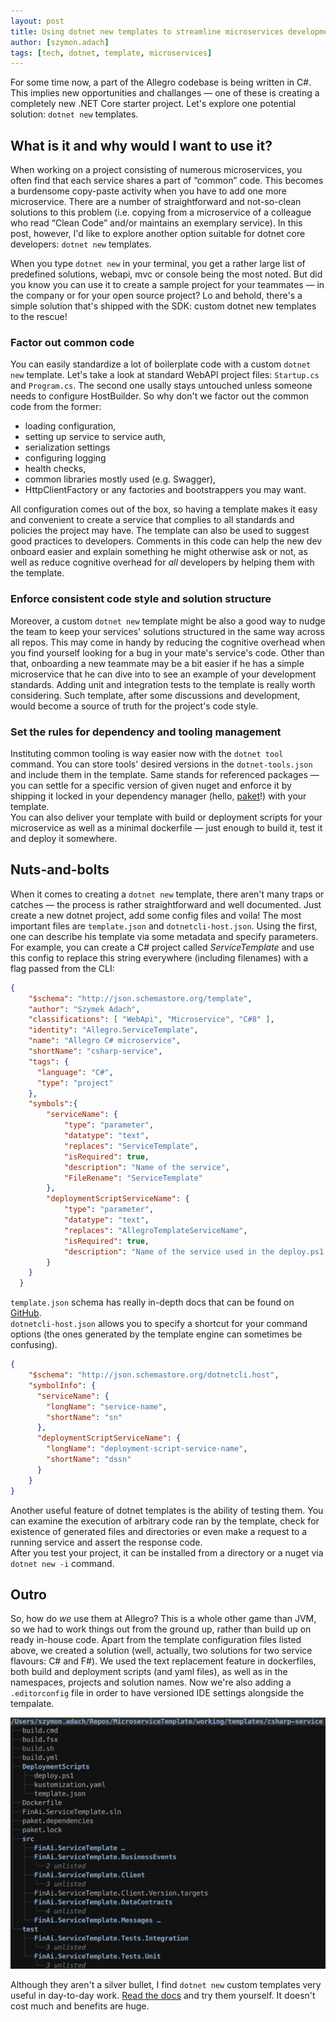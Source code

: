```yaml
---
layout: post
title: Using dotnet new templates to streamline microservices development
author: [szymon.adach]
tags: [tech, dotnet, template, microservices]
---
```


For some time now, a part of the Allegro codebase is being written in C#. This implies new opportunities and challanges 
&mdash; one of these is creating a completely new .NET Core starter project. Let's explore one potential solution: 
`dotnet new` templates.

## What is it and why would I want to use it?
When working on a project consisting of numerous microservices, you often find that each service shares a part of 
&ldquo;common&rdquo; code. This becomes a burdensome copy-paste activity when you have to add one more microservice. 
There are a number of straightforward and not-so-clean solutions to this problem (i.e. copying from a microservice of 
a colleague who read &ldquo;Clean Code&rdquo; and/or maintains an exemplary service). In this post, however, I'd like 
to explore another option suitable for dotnet core developers: `dotnet new` templates.

When you type `dotnet new` in your terminal, you get a rather large list of predefined solutions, webapi, mvc or console 
being the most noted. But did you know you can use it to create a sample project for your teammates &mdash; in the company 
or for your open source project? Lo and behold, there's a simple solution that's shipped with the SDK: custom dotnet new 
templates to the rescue!  

### Factor out common code
You can easily standardize a lot of boilerplate code with a custom `dotnet new` template. Let's take a look at standard 
WebAPI project files: `Startup.cs` and `Program.cs`. The second one usally stays untouched unless someone 
needs to configure HostBuilder. So why don't we factor out the common code from the former: 
* loading configuration, 
* setting up service to service auth, 
* serialization settings 
* configuring logging
* health checks, 
* common libraries mostly used (e.g. Swagger),
* HttpClientFactory or any factories and bootstrappers you may want.


All configuration comes out of the box, so having a template makes it easy and convenient to create a service that 
complies to all standards and policies the project may have. The template can also be used to suggest good practices to 
developers. Comments in this code can help the new dev onboard easier and explain something he might otherwise ask or not, 
as well as reduce cognitive overhead for *all* developers by helping them with the template.

### Enforce consistent code style and solution structure 
Moreover, a custom `dotnet new` template might be also a good way to nudge the team to keep your services' solutions 
structured in the same way across all repos. This may come in handy by reducing the cognitive overhead when you find 
yourself looking for a bug in your mate's service's code. Other than that, onboarding a new teammate may be a bit easier 
if he has a simple microservice that he can dive into to see an example of your development standards. 
Adding unit and integration tests to the template is really worth considering. Such template, after some discussions 
and development, would become a source of truth for the project's code style.

### Set the rules for dependency and tooling management
Instituting common tooling is way easier now with the `dotnet tool` command. You can store tools' desired versions 
in the `dotnet-tools.json` and include them in the template. Same stands for referenced packages &mdash; you can settle 
for a specific version of given nuget and enforce it by shipping it locked in your dependency manager 
(hello, [paket](https://fsprojects.github.io/Paket/index.html)!) with your template.  
You can also deliver your template with build or deployment scripts for your microservice as well as a minimal dockerfile
 &mdash; just enough to build it, test it and deploy it somewhere.

## Nuts-and-bolts
When it comes to creating a `dotnet new` template, there aren't many traps or catches &mdash; the process is rather 
straightforward and well documented. Just create a new dotnet project, add some config files and voila! The most 
important files are `template.json` and `dotnetcli-host.json`. Using the first, one can describe his template via 
some metadata and specify parameters. For example, you can create a C# project called *ServiceTemplate* and use this 
config to replace this string everywhere (including filenames) with a flag passed from the CLI:
```json
{
    "$schema": "http://json.schemastore.org/template",
    "author": "Szymek Adach",
    "classifications": [ "WebApi", "Microservice", "C#8" ],
    "identity": "Allegro.ServiceTemplate",
    "name": "Allegro C# microservice",
    "shortName": "csharp-service",
    "tags": {
      "language": "C#",
      "type": "project"
    },
    "symbols":{
        "serviceName": {
            "type": "parameter",
            "datatype": "text",
            "replaces": "ServiceTemplate",
            "isRequired": true,
            "description": "Name of the service",
            "FileRename": "ServiceTemplate"
        },
        "deploymentScriptServiceName": {
            "type": "parameter",
            "datatype": "text",
            "replaces": "AllegroTemplateServiceName",
            "isRequired": true,
            "description": "Name of the service used in the deploy.ps1 as well as name of the docker image"
        }
    }
  }
```
`template.json` schema has really in-depth docs that can be found on 
[GitHub](https://github.com/dotnet/templating/wiki/Reference-for-template.json).  
`dotnetcli-host.json` allows you to specify a shortcut for your command options (the ones generated by the template 
engine can sometimes be confusing).
```json
{
    "$schema": "http://json.schemastore.org/dotnetcli.host",
    "symbolInfo": {
      "serviceName": {
        "longName": "service-name",
        "shortName": "sn"
      },
      "deploymentScriptServiceName": {
        "longName": "deployment-script-service-name",
        "shortName": "dssn"
      }
    }
}
```
Another useful feature of dotnet templates is the ability of testing them. You can examine the execution of arbitrary 
code ran by the template, check for existence of generated files and directories or even make a request to a running 
service and assert the response code.  
After you test your project, it can be installed from a directory or a nuget via `dotnet new -i` command.

## Outro 
So, how do *we* use them at Allegro? This is a whole other game than JVM, so we had to work things out from the ground up, 
rather than build up on ready in-house code. Apart from the template configuration files listed above, we created a solution 
(well, actually, two solutions for two service flavours: C# and F#). We used the text replacement feature in dockerfiles, 
both build and deployment scripts (and yaml files), as well as in the namespaces, projects and solution names. 
Now we're also adding a `.editorconfig` file in order to have versioned IDE settings alongside the tempalate.

![Template layout](/img/articles/2020-03-04-dotnet-new-templates/template_schema.png)

Although they aren't a silver bullet, I find `dotnet new` custom templates very useful in day-to-day work. 
[Read the docs](https://docs.microsoft.com/en-us/dotnet/core/tools/custom-templates) and try them yourself. It doesn't 
cost much and benefits are huge.